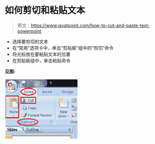 # 如何剪切和粘贴文本

> 原文：<https://www.javatpoint.com/how-to-cut-and-paste-text-powerpoint>

*   选择要剪切的文本
*   在“常用”选项卡中，单击“剪贴板”组中的“剪切”命令
*   将光标放在要粘贴文本的位置
*   在剪贴板组中，单击粘贴命令

**见图:**

![MSpowerpoint How to cut and paste text 1](img/3f793371c91888fa3f9ba439983e5938.png)